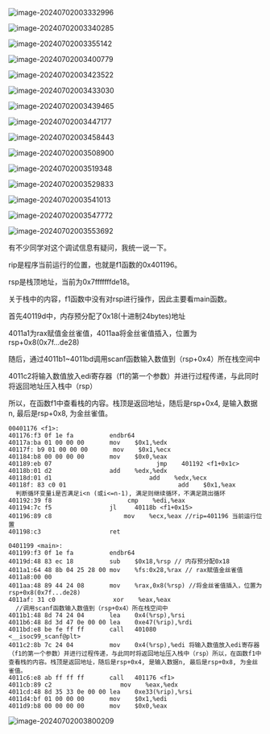 ![image-20240702003332996](./images/image-20240702003332996.png)

![image-20240702003340285](./images/image-20240702003340285.png)

![image-20240702003355142](./images/image-20240702003355142.png)

![image-20240702003400779](./images/image-20240702003400779.png)

![image-20240702003423522](./images/image-20240702003423522.png)

![image-20240702003433030](./images/image-20240702003433030.png)

![image-20240702003439465](./images/image-20240702003439465.png)

![image-20240702003447177](./images/image-20240702003447177.png)

![image-20240702003458443](./images/image-20240702003458443.png)

![image-20240702003508900](./images/image-20240702003508900.png)

![image-20240702003519348](./images/image-20240702003519348.png)

![image-20240702003529833](./images/image-20240702003529833.png)

![image-20240702003541013](./images/image-20240702003541013.png)

![image-20240702003547772](./images/image-20240702003547772.png)

![image-20240702003553692](./images/image-20240702003553692.png)

有不少同学对这个调试信息有疑问，我统一说一下。

rip是程序当前运行的位置，也就是f1函数的0x401196。

rsp是栈顶地址，当前为0x7fffffffde18。

关于栈中的内容，f1函数中没有对rsp进行操作，因此主要看main函数。

首先40119d中，内存预分配了0x18(十进制24bytes)地址

4011a1为rax赋值金丝雀值，4011aa将金丝雀值插入，位置为rsp+0x8(0x7f...de28)

随后，通过4011b1~4011bd调用scanf函数输入数值到（rsp+0x4）所在栈空间中

4011c2将输入数值放入edi寄存器（f1的第一个参数）并进行过程传递，与此同时将返回地址压入栈中（rsp）

所以，在函数f1中查看栈的内容。栈顶是返回地址，随后是rsp+0x4, 是输入数据n, 最后是rsp+0x8, 为金丝雀值。

```
00401176 <f1>:
401176:f3 0f 1e fa          endbr64 
40117a:ba 01 00 00 00       mov    $0x1,%edx
40117f: b9 01 00 00 00       mov    $0x1,%ecx
401184:b8 00 00 00 00       mov    $0x0,%eax
401189:eb 07                             jmp    401192 <f1+0x1c>
40118b:01 d2                add    %edx,%edx
40118d:01 d1                           add    %edx,%ecx
40118f: 83 c0 01                               add    $0x1,%eax
  判断循环变量i是否满足i<n (或i<=n-1), 满足则继续循环，不满足跳出循环
401192:39 f8                     cmp    %edi,%eax
401194:7c f5                jl     40118b <f1+0x15>
401196:89 c8                    mov    %ecx,%eax //rip=401196 当前运行位置
401198:c3                   ret
 
0401199 <main>:
401199:f3 0f 1e fa          endbr64 
40119d:48 83 ec 18          sub    $0x18,%rsp // 内存预分配0x18
4011a1:64 48 8b 04 25 28 00 mov    %fs:0x28,%rax // rax赋值金丝雀值
4011a8:00 00 
4011aa:48 89 44 24 08       mov    %rax,0x8(%rsp) //将金丝雀值插入，位置为rsp+0x8(0x7f...de28)
4011af: 31 c0                xor    %eax,%eax
  //调用scanf函数输入数值到（rsp+0x4）所在栈空间中
4011b1:48 8d 74 24 04       lea    0x4(%rsp),%rsi
4011b6:48 8d 3d 47 0e 00 00 lea    0xe47(%rip),%rdi        
4011bd:e8 be fe ff ff       call   401080 
<__isoc99_scanf@plt>
4011c2:8b 7c 24 04          mov    0x4(%rsp),%edi 将输入数值放入edi寄存器（f1的第一个参数）并进行过程传递，与此同时将返回地址压入栈中（rsp）所以，在函数f1中查看栈的内容。栈顶是返回地址，随后是rsp+0x4, 是输入数据n, 最后是rsp+0x8, 为金丝雀值。
4011c6:e8 ab ff ff ff       call   401176 <f1>
4011cb:89 c2                   mov    %eax,%edx
4011cd:48 8d 35 33 0e 00 00 lea    0xe33(%rip),%rsi        
4011d4:bf 01 00 00 00       mov    $0x1,%edi
4011d9:b8 00 00 00 00       mov    $0x0,%eax
```

![image-20240702003800209](./images/image-20240702003800209.png)

